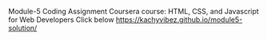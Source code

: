 Module-5 Coding Assignment
Coursera course: HTML, CSS, and Javascript for Web Developers
Click below
https://kachyvibez.github.io/module5-solution/